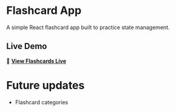 # Flashcard App

A simple React flashcard app built to practice state management.

## Live Demo
🔗 **[View Flashcards Live](https://flashcards-zahn.vercel.app/)**  


# Future updates
- Flashcard categories
